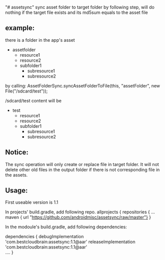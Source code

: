 "# assetsync" 
sync asset folder to target folder by following step, will do nothing if the target file exists and its md5sum equals to the asset file

## example:
there is a folder in the app's asset 

- assetfolder
	- resource1
	- resource2
	- subfolder1
		- subresource1
		- subresource2
		
by calling:
	AssetFolderSync.syncAssetFolderToFile(this, "assetFolder", new File("/sdcard/test"));

/sdcard/test content will be
- test
	- resource1
	- resource2
	- subfolder1
		- subresource1
		- subresource2

## Notice:
The sync operation will only create or replace file in target folder. It will not delete other old files in the output folder if there is not corresponding file in the assets.

## Usage:
First useable version is 1.1

In projects' build.gradle, add following repo.
allprojects {
    repositories {
		...
        maven { url "https://github.com/androidmisc/assetsync/raw/master"}
	}

In the modoule's build.gradle, add following dependencies:

dependencies {
    debugImplementation 'com.bestcloudbrain:assetsync:1.1@aar'
    releaseImplementation 'com.bestcloudbrain:assetsync:1.1@aar'	
	....
}